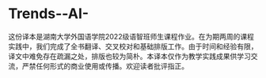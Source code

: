 # Trends--AI-
这份译本是湖南大学外国语学院2022级语智班师生课程作业。在为期两周的课程实践中，我们完成了全书翻译、交叉校对和基础排版工作。由于时间和经验有限，译文中难免存在疏漏之处，排版也较为简朴。本译本仅作为教学实践成果供学习交流，严禁任何形式的商业使用或传播。欢迎读者批评指正。
